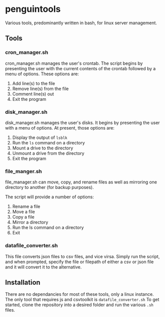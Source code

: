 # penguintools
Various tools, predominantly written in bash, for linux server management.

## Tools

### cron_manager.sh

cron_manager.sh manages the user's crontab. The script begins by presenting the user with the current contents of the crontab followed by a menu of options. These options are:

1. Add line(s) to the file
2. Remove line(s) from the file
3. Comment line(s) out
4. Exit the program

### disk_manager.sh

disk_manager.sh manages the user's disks. It begins by presenting the user with a menu of options. At present, those options are:

1. Display the output of `lsblk`
2. Run the `ls` command on a directory
2. Mount a drive to the directory
3. Unmount a drive from the directory
4. Exit the program

### file_manger.sh

file_manager.sh can move, copy, and rename files as well as mirroring one directory to another (for backup purposes).

The script will provide a number of options:

1. Rename a file
2. Move a file
3. Copy a file
4. Mirror a directory
5. Run the ls command on a directory
6. Exit

### datafile_converter.sh

This file converts json files to csv files, and vice virsa. Simply run the script, and when prompted, specify the file or filepath of either a csv or json file and it will convert it to the alternative.

## Installation

There are no dependancies for most of these tools, only a linux instance. The only tool that requires js and csvtoolkit is `datafile_converter.sh` To get started, clone the repository into a desired folder and run the various `.sh` files.
